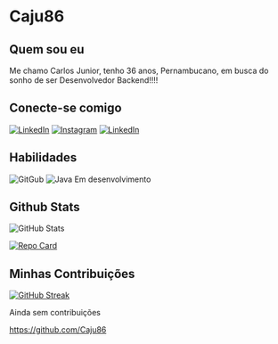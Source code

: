 # Caju86

## Quem sou eu
  Me chamo Carlos Junior, tenho 36 anos, Pernambucano, em busca do sonho de ser Desenvolvedor Backend!!!!

## Conecte-se comigo
[![LinkedIn](https://img.shields.io/badge/LinkedIn-000?style=for-the-badge&logo=linkedin&logoColor=0E76A8)](https://www.linkedin.com/in/carlos-silva-52218247/)
[![Instagram](https://img.shields.io/badge/Instagram-000?style=for-the-badge&logo=instagram)](https://www.instagram.com/carlos_junior.ti/?hl=pt-br//)
[![LinkedIn](https://img.shields.io/badge/GitHub-000?style=for-the-badge&logo=Github&logoColor=0E76A8)](https://github.com/Caju86/)

## Habilidades
![GitGub](https://img.shields.io/badge/GitHub-000?style=for-the-badge&logo=Github) 
![Java](https://img.shields.io/badge/Java-000?style=for-the-badge&logo=java) Em desenvolvimento

## Github Stats
![GitHub Stats](https://github-readme-stats.vercel.app/api?username=Caju86&theme=transparent&bg_color=000&border_color=30A3DC&show_icons=true&icon_color=30A3DC&title_color=E94D5F&text_color=FFF)

[![Repo Card](https://github-readme-stats.vercel.app/api/pin/?username=Caju86&repo=dio-lab-open-source&bg_color=000&border_color=30A3DC&show_icons=true&icon_color=30A3DC&title_color=E94D5F&text_color=FFF)](https://github.com/Caju86/dio-lab-open-source)

## Minhas Contribuições
[![GitHub Streak](https://streak-stats.demolab.com/?user=Caju86&theme=bear&background=000&border=30A3DC&dates=FFF)](https://git.io/streak-stats)

Ainda sem contribuições

https://github.com/Caju86
